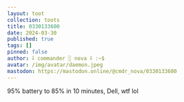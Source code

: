 ```yaml
---
layout: toot
collection: toots
title: 0330133600
date: 2024-03-30
published: true
tags: []
pinned: false
author: ⸸ commander ░ nova ⸸ :~$
avatar: /img/avatar/daemon.jpeg
mastodon: https://mastodon.online/@cmdr_nova/0330133600
---
```


95% battery to 85% in 10 minutes, Dell, wtf lol
